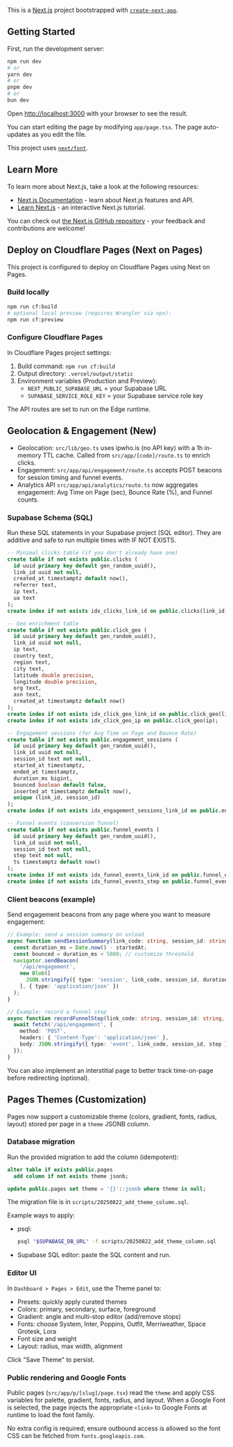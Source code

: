 This is a [Next.js](https://nextjs.org) project bootstrapped with [`create-next-app`](https://nextjs.org/docs/app/api-reference/cli/create-next-app).

## Getting Started

First, run the development server:

```bash
npm run dev
# or
yarn dev
# or
pnpm dev
# or
bun dev
```

Open [http://localhost:3000](http://localhost:3000) with your browser to see the result.

You can start editing the page by modifying `app/page.tsx`. The page auto-updates as you edit the file.

This project uses [`next/font`](https://nextjs.org/docs/app/building-your-application/optimizing/fonts).

## Learn More

To learn more about Next.js, take a look at the following resources:

- [Next.js Documentation](https://nextjs.org/docs) - learn about Next.js features and API.
- [Learn Next.js](https://nextjs.org/learn) - an interactive Next.js tutorial.

You can check out [the Next.js GitHub repository](https://github.com/vercel/next.js) - your feedback and contributions are welcome!

## Deploy on Cloudflare Pages (Next on Pages)

This project is configured to deploy on Cloudflare Pages using Next on Pages.

### Build locally

```bash
npm run cf:build
# optional local preview (requires Wrangler via npx):
npm run cf:preview
```

### Configure Cloudflare Pages

In Cloudflare Pages project settings:

1. Build command: `npm run cf:build`
2. Output directory: `.vercel/output/static`
3. Environment variables (Production and Preview):
   - `NEXT_PUBLIC_SUPABASE_URL` = your Supabase URL
   - `SUPABASE_SERVICE_ROLE_KEY` = your Supabase service role key

The API routes are set to run on the Edge runtime.

## Geolocation & Engagement (New)

- Geolocation: `src/lib/geo.ts` uses ipwho.is (no API key) with a 1h in-memory TTL cache. Called from `src/app/[code]/route.ts` to enrich clicks.
- Engagement: `src/app/api/engagement/route.ts` accepts POST beacons for session timing and funnel events.
- Analytics API `src/app/api/analytics/route.ts` now aggregates engagement: Avg Time on Page (sec), Bounce Rate (%), and Funnel counts.

### Supabase Schema (SQL)

Run these SQL statements in your Supabase project (SQL editor). They are additive and safe to run multiple times with IF NOT EXISTS.

```sql
-- Minimal clicks table (if you don't already have one)
create table if not exists public.clicks (
  id uuid primary key default gen_random_uuid(),
  link_id uuid not null,
  created_at timestamptz default now(),
  referrer text,
  ip text,
  ua text
);
create index if not exists idx_clicks_link_id on public.clicks(link_id);

-- Geo enrichment table
create table if not exists public.click_geo (
  id uuid primary key default gen_random_uuid(),
  link_id uuid not null,
  ip text,
  country text,
  region text,
  city text,
  latitude double precision,
  longitude double precision,
  org text,
  asn text,
  created_at timestamptz default now()
);
create index if not exists idx_click_geo_link_id on public.click_geo(link_id);
create index if not exists idx_click_geo_ip on public.click_geo(ip);

-- Engagement sessions (for Avg Time on Page and Bounce Rate)
create table if not exists public.engagement_sessions (
  id uuid primary key default gen_random_uuid(),
  link_id uuid not null,
  session_id text not null,
  started_at timestamptz,
  ended_at timestamptz,
  duration_ms bigint,
  bounced boolean default false,
  inserted_at timestamptz default now(),
  unique (link_id, session_id)
);
create index if not exists idx_engagement_sessions_link_id on public.engagement_sessions(link_id);

-- Funnel events (conversion funnel)
create table if not exists public.funnel_events (
  id uuid primary key default gen_random_uuid(),
  link_id uuid not null,
  session_id text not null,
  step text not null,
  ts timestamptz default now()
);
create index if not exists idx_funnel_events_link_id on public.funnel_events(link_id);
create index if not exists idx_funnel_events_step on public.funnel_events(step);
```

### Client beacons (example)

Send engagement beacons from any page where you want to measure engagement:

```ts
// Example: send a session summary on unload
async function sendSessionSummary(link_code: string, session_id: string, startedAt: number) {
  const duration_ms = Date.now() - startedAt;
  const bounced = duration_ms < 5000; // customize threshold
  navigator.sendBeacon(
    '/api/engagement',
    new Blob([
      JSON.stringify({ type: 'session', link_code, session_id, duration_ms, bounced, started_at: new Date(startedAt).toISOString(), ended_at: new Date().toISOString() })
    ], { type: 'application/json' })
  );
}

// Example: record a funnel step
async function recordFunnelStep(link_code: string, session_id: string, step: string) {
  await fetch('/api/engagement', {
    method: 'POST',
    headers: { 'Content-Type': 'application/json' },
    body: JSON.stringify({ type: 'event', link_code, session_id, step })
  });
}
```

You can also implement an interstitial page to better track time-on-page before redirecting (optional).

## Pages Themes (Customization)

Pages now support a customizable theme (colors, gradient, fonts, radius, layout) stored per page in a `theme` JSONB column.

### Database migration

Run the provided migration to add the column (idempotent):

```sql
alter table if exists public.pages
  add column if not exists theme jsonb;

update public.pages set theme = '{}'::jsonb where theme is null;
```

The migration file is in `scripts/20250822_add_theme_column.sql`.

Example ways to apply:

- psql:
  ```bash
  psql "$SUPABASE_DB_URL" -f scripts/20250822_add_theme_column.sql
  ```
- Supabase SQL editor: paste the SQL content and run.

### Editor UI

In `Dashboard > Pages > Edit`, use the Theme panel to:

- Presets: quickly apply curated themes
- Colors: primary, secondary, surface, foreground
- Gradient: angle and multi-stop editor (add/remove stops)
- Fonts: choose System, Inter, Poppins, Outfit, Merriweather, Space Grotesk, Lora
- Font size and weight
- Layout: radius, max width, alignment

Click "Save Theme" to persist.

### Public rendering and Google Fonts

Public pages (`src/app/p/[slug]/page.tsx`) read the `theme` and apply CSS variables for palette, gradient, fonts, radius, and layout. When a Google Font is selected, the page injects the appropriate `<link>` to Google Fonts at runtime to load the font family.

No extra config is required; ensure outbound access is allowed so the font CSS can be fetched from `fonts.googleapis.com`.
